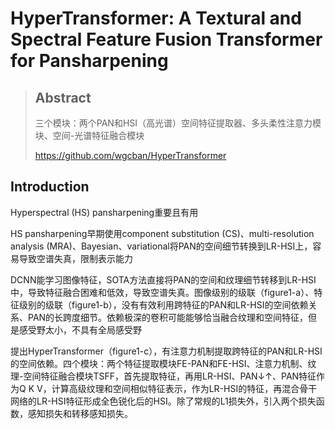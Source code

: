 # HyperTransformer: A Textural and Spectral Feature Fusion Transformer for Pansharpening

> ## Abstract
> 
> 三个模块：两个PAN和HSI（高光谱）空间特征提取器、多头柔性注意力模块、空间-光谱特征融合模块
> 
> https://github.com/wgcban/HyperTransformer

## Introduction

Hyperspectral (HS) pansharpening重要且有用

HS pansharpening早期使用component substitution (CS)、multi-resolution analysis (MRA)、Bayesian、variational将PAN的空间细节转换到LR-HSI上，容易导致空谱失真，限制表示能力

DCNN能学习图像特征，SOTA方法直接将PAN的空间和纹理细节转移到LR-HSI中，导致特征融合困难和低效，导致空谱失真。图像级别的级联（figure1-a）、特征级别的级联（figure1-b），没有有效利用跨特征的PAN和LR-HSI的空间依赖关系、PAN的长跨度细节。依赖极深的卷积可能能够恰当融合纹理和空间特征，但是感受野太小，不具有全局感受野

提出HyperTransformer（figure1-c），有注意力机制提取跨特征的PAN和LR-HSI的空间依赖。四个模块：两个特征提取模块FE-PAN和FE-HSI、注意力机制、纹理-空间特征融合模块TSFF，首先提取特征，再用LR-HSI、PAN↓↑、PAN特征作为Q K V，计算高级纹理和空间相似特征表示，作为LR-HSI的特征，再混合骨干网络的LR-HSI特征形成全色锐化后的HSI。除了常规的L1损失外，引入两个损失函数，感知损失和转移感知损失。